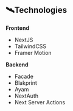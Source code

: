 <h2>🛰️Technologies</h2>



**Frontend**
* NextJS
* TailwindCSS
* Framer Motion



**Backend**
* Facade
* Blakprint
* Ayam
* NextAuth
* Next Server Actions